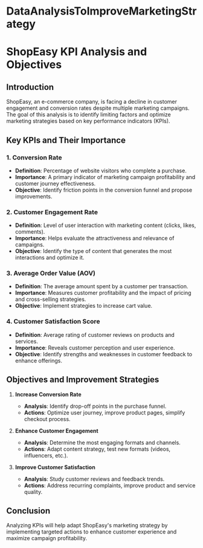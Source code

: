 # DataAnalysisToImproveMarketingStrategy
# **ShopEasy KPI Analysis and Objectives**

## **Introduction**
ShopEasy, an e-commerce company, is facing a decline in customer engagement and conversion rates despite multiple marketing campaigns. The goal of this analysis is to identify limiting factors and optimize marketing strategies based on key performance indicators (KPIs).

## **Key KPIs and Their Importance**

### **1. Conversion Rate**
- **Definition**: Percentage of website visitors who complete a purchase.
- **Importance**: A primary indicator of marketing campaign profitability and customer journey effectiveness.
- **Objective**: Identify friction points in the conversion funnel and propose improvements.

### **2. Customer Engagement Rate**
- **Definition**: Level of user interaction with marketing content (clicks, likes, comments).
- **Importance**: Helps evaluate the attractiveness and relevance of campaigns.
- **Objective**: Identify the type of content that generates the most interactions and optimize it.

### **3. Average Order Value (AOV)**
- **Definition**: The average amount spent by a customer per transaction.
- **Importance**: Measures customer profitability and the impact of pricing and cross-selling strategies.
- **Objective**: Implement strategies to increase cart value.

### **4. Customer Satisfaction Score**
- **Definition**: Average rating of customer reviews on products and services.
- **Importance**: Reveals customer perception and user experience.
- **Objective**: Identify strengths and weaknesses in customer feedback to enhance offerings.

## **Objectives and Improvement Strategies**

1. **Increase Conversion Rate**
   - **Analysis**: Identify drop-off points in the purchase funnel.
   - **Actions**: Optimize user journey, improve product pages, simplify checkout process.

2. **Enhance Customer Engagement**
   - **Analysis**: Determine the most engaging formats and channels.
   - **Actions**: Adapt content strategy, test new formats (videos, influencers, etc.).

3. **Improve Customer Satisfaction**
   - **Analysis**: Study customer reviews and feedback trends.
   - **Actions**: Address recurring complaints, improve product and service quality.

## **Conclusion**
Analyzing KPIs will help adapt ShopEasy's marketing strategy by implementing targeted actions to enhance customer experience and maximize campaign profitability.
